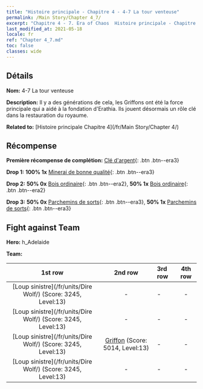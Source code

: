 ```yaml
---
title: "Histoire principale - Chapitre 4 - 4-7 La tour venteuse"
permalink: /Main Story/Chapter 4_7/
excerpt: "Chapitre 4 - 7. Era of Chaos  Histoire principale - Chapitre 4_7. 4-7 La tour venteuse"
last_modified_at: 2021-05-18
locale: fr
ref: "Chapter 4_7.md"
toc: false
classes: wide
---
```


## Détails

 **Nom:** 4-7 La tour venteuse

 **Description:** Il y a des générations de cela, les Griffons ont été la force principale qui a aidé à la fondation d'Erathia. Ils jouent désormais un rôle clé dans la restauration du royaume.

 **Related to:** [Histoire principale Chapitre 4](/fr/Main Story/Chapter 4/)

## Récompense

 **Première récompense de complétion:** [Clé d'argent](/ItemsFR/con_693/){: .btn .btn--era3}

 **Drop 1:** **100% 1x** [Minerai de bonne qualité](/ItemsFR/mat_12/){: .btn .btn--era3}

 **Drop 2:** **50% 0x** [Bois ordinaire](/ItemsFR/mat_7/){: .btn .btn--era2}, **50% 1x** [Bois ordinaire](/ItemsFR/mat_7/){: .btn .btn--era2}

 **Drop 3:** **50% 0x** [Parchemins de sorts](/ItemsFR/con_694/){: .btn .btn--era3}, **50% 1x** [Parchemins de sorts](/ItemsFR/con_694/){: .btn .btn--era3}


## Fight against Team
 **Hero:** h_Adelaide

 **Team:**


  | 1st row | 2nd row | 3rd row | 4th row |
  |:----:|:----:|:----|:----:|
  | [Loup sinistre](/fr/units/Dire Wolf/) (Score: 3245, Level:13)  | - | - | - |
  | [Loup sinistre](/fr/units/Dire Wolf/) (Score: 3245, Level:13)  | - | - | - |
  | [Loup sinistre](/fr/units/Dire Wolf/) (Score: 3245, Level:13)  | [Griffon](/fr/units/Griffin/) (Score: 5014, Level:13)  | - | - |
  | [Loup sinistre](/fr/units/Dire Wolf/) (Score: 3245, Level:13)  | - | - | - |


